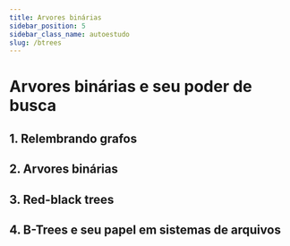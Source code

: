 ```yaml
---
title: Arvores binárias
sidebar_position: 5
sidebar_class_name: autoestudo
slug: /btrees
---
```


# Arvores binárias e seu poder de busca

## 1. Relembrando grafos

## 2. Arvores binárias

## 3. Red-black trees

## 4. B-Trees e seu papel em sistemas de arquivos
